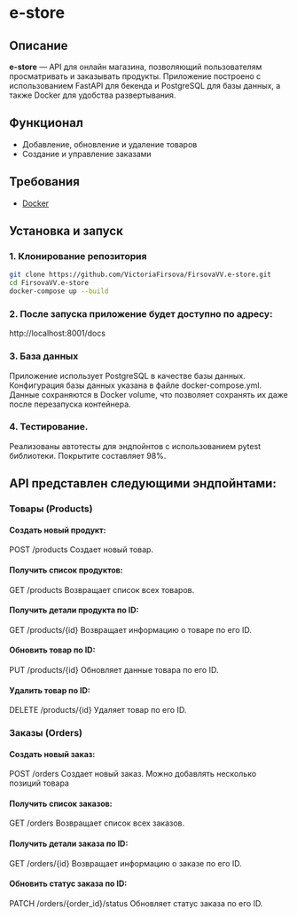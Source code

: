 # e-store

## Описание
**e-store** — API для онлайн магазина, позволяющий пользователям просматривать и заказывать продукты. Приложение построено с использованием FastAPI для бекенда и PostgreSQL для базы данных, а также Docker для удобства развертывания.

## Функционал
- Добавление, обновление и удаление товаров
- Создание и управление заказами

## Требования
- [Docker](https://www.docker.com/)

## Установка и запуск

### 1. Клонирование репозитория

```bash
git clone https://github.com/VictoriaFirsova/FirsovaVV.e-store.git
cd FirsovaVV.e-store
docker-compose up --build
```

### 2. После запуска приложение будет доступно по адресу:

http://localhost:8001/docs

### 3. База данных

Приложение использует PostgreSQL в качестве базы данных. Конфигурация базы данных указана в файле docker-compose.yml. Данные сохраняются в Docker volume, что позволяет сохранять их даже после перезапуска контейнера.

### 4. Тестирование.

Реализованы автотесты для эндпойнтов с использованием pytest библиотеки. Покрытите составляет 98%.

## API представлен следующими эндпойнтами:

### Товары (Products)
#### Создать новый продукт:

POST /products
Создает новый товар.

#### Получить список продуктов:

GET /products
Возвращает список всех товаров.

#### Получить детали продукта по ID:

GET /products/{id}
Возвращает информацию о товаре по его ID.

#### Обновить товар по ID:

PUT /products/{id}
Обновляет данные товара по его ID.

#### Удалить товар по ID:

DELETE /products/{id}
Удаляет товар по его ID.

### Заказы (Orders)

#### Создать новый заказ:

POST /orders
Создает новый заказ. Можно добавлять несколько позиций товара

#### Получить список заказов:

GET /orders
Возвращает список всех заказов.

#### Получить детали заказа по ID:

GET /orders/{id}
Возвращает информацию о заказе по его ID.

#### Обновить статус заказа по ID:

PATCH /orders/{order_id}/status
Обновляет статус заказа по его ID.
